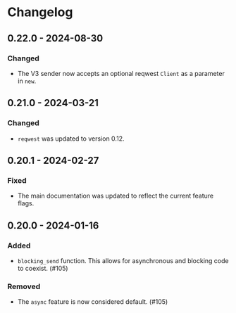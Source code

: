 # Changelog

## 0.22.0 - 2024-08-30

### Changed

- The V3 sender now accepts an optional reqwest `Client` as a parameter in `new`.

## 0.21.0 - 2024-03-21

### Changed

- `reqwest` was updated to version 0.12.

## 0.20.1 - 2024-02-27

### Fixed

- The main documentation was updated to reflect the current feature flags.

## 0.20.0 - 2024-01-16

### Added

- `blocking_send` function. This allows for asynchronous and blocking code to coexist. (#105)

### Removed

- The `async` feature is now considered default. (#105)
